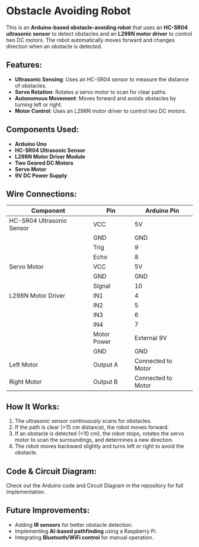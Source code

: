 
# Obstacle Avoiding Robot

This is an **Arduino-based obstacle-avoiding robot** that uses an **HC-SR04 ultrasonic sensor** to detect obstacles and an **L298N motor driver** to control two DC motors. The robot automatically moves forward and changes direction when an obstacle is detected.

## Features:
- **Ultrasonic Sensing**: Uses an HC-SR04 sensor to measure the distance of obstacles.
- **Servo Rotation**: Rotates a servo motor to scan for clear paths.
- **Autonomous Movement**: Moves forward and avoids obstacles by turning left or right.
- **Motor Control**: Uses an L298N motor driver to control two DC motors.

## Components Used:
- **Arduino Uno**
- **HC-SR04 Ultrasonic Sensor**
- **L298N Motor Driver Module**
- **Two Geared DC Motors**
- **Servo Motor**
- **9V DC Power Supply**

## Wire Connections:

| Component | Pin | Arduino Pin |
|-----------|-----|-------------|
| HC-SR04 Ultrasonic Sensor | VCC | 5V |
| | GND | GND |
| | Trig | 9 |
| | Echo | 8 |
| Servo Motor | VCC | 5V |
| | GND | GND |
| | Signal | 10 |
| L298N Motor Driver | IN1 | 4 |
| | IN2 | 5 |
| | IN3 | 6 |
| | IN4 | 7 |
| | Motor Power | External 9V |
| | GND | GND |
| Left Motor | Output A | Connected to Motor |
| Right Motor | Output B | Connected to Motor |

## How It Works:
1. The ultrasonic sensor continuously scans for obstacles.
2. If the path is clear (>15 cm distance), the robot moves forward.
3. If an obstacle is detected (<10 cm), the robot stops, rotates the servo motor to scan the surroundings, and determines a new direction.
4. The robot moves backward slightly and turns left or right to avoid the obstacle.

## Code & Circuit Diagram:
Check out the Arduino code and Circuit Diagram in the repository for full implementation.

## Future Improvements:
- Adding **IR sensors** for better obstacle detection.
- Implementing **AI-based pathfinding** using a Raspberry Pi.
- Integrating **Bluetooth/WiFi control** for manual operation.
